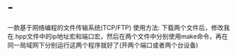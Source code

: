 # -
一款基于网络编程的文件传输系统(TCP/FTP)
使用方法:
下载两个文件后，修改我在.hpp文件中的ip地址宏和端口宏，然后在两个文件中分别使用make命令，再在同一局域网下分别运行这两个程序就好了(开两个端口或者两个台设备)
